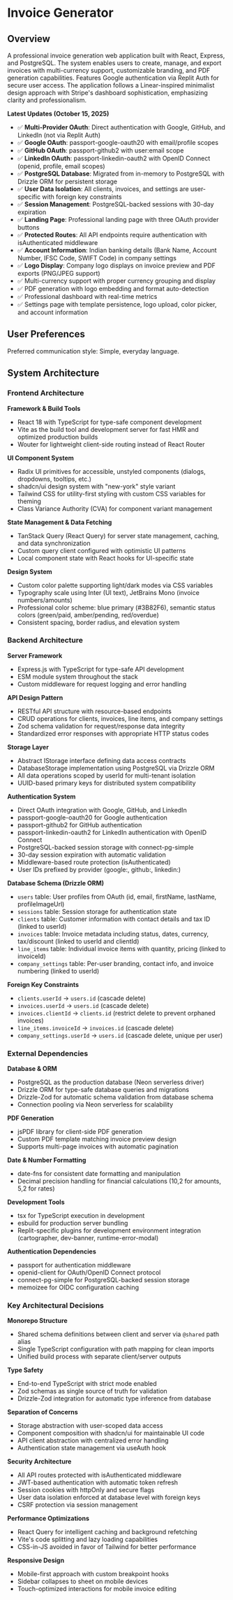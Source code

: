 # Invoice Generator

## Overview

A professional invoice generation web application built with React, Express, and PostgreSQL. The system enables users to create, manage, and export invoices with multi-currency support, customizable branding, and PDF generation capabilities. Features Google authentication via Replit Auth for secure user access. The application follows a Linear-inspired minimalist design approach with Stripe's dashboard sophistication, emphasizing clarity and professionalism.

**Latest Updates (October 15, 2025)**
- ✅ **Multi-Provider OAuth**: Direct authentication with Google, GitHub, and LinkedIn (not via Replit Auth)
- ✅ **Google OAuth**: passport-google-oauth20 with email/profile scopes
- ✅ **GitHub OAuth**: passport-github2 with user:email scope
- ✅ **LinkedIn OAuth**: passport-linkedin-oauth2 with OpenID Connect (openid, profile, email scopes)
- ✅ **PostgreSQL Database**: Migrated from in-memory to PostgreSQL with Drizzle ORM for persistent storage
- ✅ **User Data Isolation**: All clients, invoices, and settings are user-specific with foreign key constraints
- ✅ **Session Management**: PostgreSQL-backed sessions with 30-day expiration
- ✅ **Landing Page**: Professional landing page with three OAuth provider buttons
- ✅ **Protected Routes**: All API endpoints require authentication with isAuthenticated middleware
- ✅ **Account Information**: Indian banking details (Bank Name, Account Number, IFSC Code, SWIFT Code) in company settings
- ✅ **Logo Display**: Company logo displays on invoice preview and PDF exports (PNG/JPEG support)
- ✅ Multi-currency support with proper currency grouping and display
- ✅ PDF generation with logo embedding and format auto-detection
- ✅ Professional dashboard with real-time metrics
- ✅ Settings page with template persistence, logo upload, color picker, and account information

## User Preferences

Preferred communication style: Simple, everyday language.

## System Architecture

### Frontend Architecture

**Framework & Build Tools**
- React 18 with TypeScript for type-safe component development
- Vite as the build tool and development server for fast HMR and optimized production builds
- Wouter for lightweight client-side routing instead of React Router

**UI Component System**
- Radix UI primitives for accessible, unstyled components (dialogs, dropdowns, tooltips, etc.)
- shadcn/ui design system with "new-york" style variant
- Tailwind CSS for utility-first styling with custom CSS variables for theming
- Class Variance Authority (CVA) for component variant management

**State Management & Data Fetching**
- TanStack Query (React Query) for server state management, caching, and data synchronization
- Custom query client configured with optimistic UI patterns
- Local component state with React hooks for UI-specific state

**Design System**
- Custom color palette supporting light/dark modes via CSS variables
- Typography scale using Inter (UI text), JetBrains Mono (invoice numbers/amounts)
- Professional color scheme: blue primary (#3B82F6), semantic status colors (green/paid, amber/pending, red/overdue)
- Consistent spacing, border radius, and elevation system

### Backend Architecture

**Server Framework**
- Express.js with TypeScript for type-safe API development
- ESM module system throughout the stack
- Custom middleware for request logging and error handling

**API Design Pattern**
- RESTful API structure with resource-based endpoints
- CRUD operations for clients, invoices, line items, and company settings
- Zod schema validation for request/response data integrity
- Standardized error responses with appropriate HTTP status codes

**Storage Layer**
- Abstract IStorage interface defining data access contracts
- DatabaseStorage implementation using PostgreSQL via Drizzle ORM
- All data operations scoped by userId for multi-tenant isolation
- UUID-based primary keys for distributed system compatibility

**Authentication System**
- Direct OAuth integration with Google, GitHub, and LinkedIn
- passport-google-oauth20 for Google authentication
- passport-github2 for GitHub authentication  
- passport-linkedin-oauth2 for LinkedIn authentication with OpenID Connect
- PostgreSQL-backed session storage with connect-pg-simple
- 30-day session expiration with automatic validation
- Middleware-based route protection (isAuthenticated)
- User IDs prefixed by provider (google:, github:, linkedin:)

**Database Schema (Drizzle ORM)**
- `users` table: User profiles from OAuth (id, email, firstName, lastName, profileImageUrl)
- `sessions` table: Session storage for authentication state
- `clients` table: Customer information with contact details and tax ID (linked to userId)
- `invoices` table: Invoice metadata including status, dates, currency, tax/discount (linked to userId and clientId)
- `line_items` table: Individual invoice items with quantity, pricing (linked to invoiceId)
- `company_settings` table: Per-user branding, contact info, and invoice numbering (linked to userId)

**Foreign Key Constraints**
- `clients.userId` → `users.id` (cascade delete)
- `invoices.userId` → `users.id` (cascade delete)
- `invoices.clientId` → `clients.id` (restrict delete to prevent orphaned invoices)
- `line_items.invoiceId` → `invoices.id` (cascade delete)
- `company_settings.userId` → `users.id` (cascade delete, unique per user)

### External Dependencies

**Database & ORM**
- PostgreSQL as the production database (Neon serverless driver)
- Drizzle ORM for type-safe database queries and migrations
- Drizzle-Zod for automatic schema validation from database schema
- Connection pooling via Neon serverless for scalability

**PDF Generation**
- jsPDF library for client-side PDF generation
- Custom PDF template matching invoice preview design
- Supports multi-page invoices with automatic pagination

**Date & Number Formatting**
- date-fns for consistent date formatting and manipulation
- Decimal precision handling for financial calculations (10,2 for amounts, 5,2 for rates)

**Development Tools**
- tsx for TypeScript execution in development
- esbuild for production server bundling
- Replit-specific plugins for development environment integration (cartographer, dev-banner, runtime-error-modal)

**Authentication Dependencies**
- passport for authentication middleware
- openid-client for OAuth/OpenID Connect protocol
- connect-pg-simple for PostgreSQL-backed session storage
- memoizee for OIDC configuration caching

### Key Architectural Decisions

**Monorepo Structure**
- Shared schema definitions between client and server via `@shared` path alias
- Single TypeScript configuration with path mapping for clean imports
- Unified build process with separate client/server outputs

**Type Safety**
- End-to-end TypeScript with strict mode enabled
- Zod schemas as single source of truth for validation
- Drizzle-Zod integration for automatic type inference from database

**Separation of Concerns**
- Storage abstraction with user-scoped data access
- Component composition with shadcn/ui for maintainable UI code
- API client abstraction with centralized error handling
- Authentication state management via useAuth hook

**Security Architecture**
- All API routes protected with isAuthenticated middleware
- JWT-based authentication with automatic token refresh
- Session cookies with httpOnly and secure flags
- User data isolation enforced at database level with foreign keys
- CSRF protection via session management

**Performance Optimizations**
- React Query for intelligent caching and background refetching
- Vite's code splitting and lazy loading capabilities
- CSS-in-JS avoided in favor of Tailwind for better performance

**Responsive Design**
- Mobile-first approach with custom breakpoint hooks
- Sidebar collapses to sheet on mobile devices
- Touch-optimized interactions for mobile invoice editing